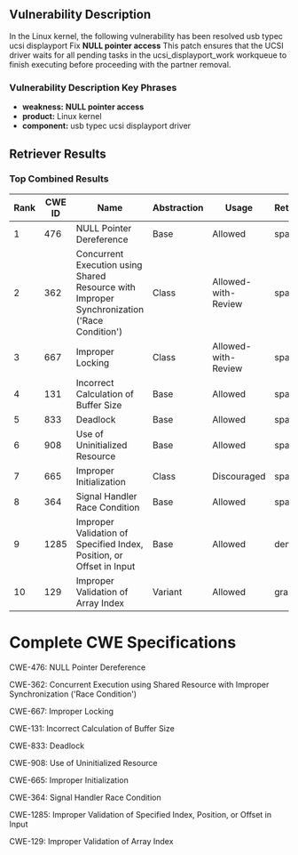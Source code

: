 ## Vulnerability Description
In the Linux kernel, the following vulnerability has been resolved usb typec ucsi displayport Fix **NULL pointer access** This patch ensures that the UCSI driver waits for all pending tasks in the ucsi_displayport_work workqueue to finish executing before proceeding with the partner removal.

### Vulnerability Description Key Phrases
- **weakness:** **NULL pointer access**
- **product:** Linux kernel
- **component:** usb typec ucsi displayport driver

## Retriever Results

### Top Combined Results

| Rank | CWE ID | Name | Abstraction | Usage  | Retrievers | Individual Scores |
|------|--------|------|-------------|-------|------------|-------------------|
| 1 | 476 | NULL Pointer Dereference | Base | Allowed | sparse | 0.239 |
| 2 | 362 | Concurrent Execution using Shared Resource with Improper Synchronization ('Race Condition') | Class | Allowed-with-Review | sparse | 0.231 |
| 3 | 667 | Improper Locking | Class | Allowed-with-Review | sparse | 0.216 |
| 4 | 131 | Incorrect Calculation of Buffer Size | Base | Allowed | sparse | 0.215 |
| 5 | 833 | Deadlock | Base | Allowed | sparse | 0.213 |
| 6 | 908 | Use of Uninitialized Resource | Base | Allowed | sparse | 0.211 |
| 7 | 665 | Improper Initialization | Class | Discouraged | sparse | 0.209 |
| 8 | 364 | Signal Handler Race Condition | Base | Allowed | sparse | 0.208 |
| 9 | 1285 | Improper Validation of Specified Index, Position, or Offset in Input | Base | Allowed | dense | 0.539 |
| 10 | 129 | Improper Validation of Array Index | Variant | Allowed | graph | 0.003 |



# Complete CWE Specifications

CWE-476: NULL Pointer Dereference

CWE-362: Concurrent Execution using Shared Resource with Improper Synchronization ('Race Condition')

CWE-667: Improper Locking

CWE-131: Incorrect Calculation of Buffer Size

CWE-833: Deadlock

CWE-908: Use of Uninitialized Resource

CWE-665: Improper Initialization

CWE-364: Signal Handler Race Condition

CWE-1285: Improper Validation of Specified Index, Position, or Offset in Input

CWE-129: Improper Validation of Array Index
